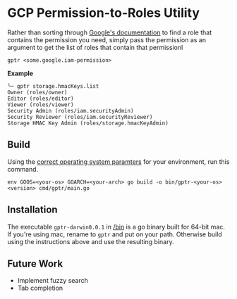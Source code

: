 # GCP Permission-to-Roles Utility

Rather than sorting through [Google's documentation](https://cloud.google.com/iam/docs/permissions-reference)
to find a role that contains the permission you need, simply pass the permission as an argument to get 
the list of roles that contain that permissionl  

`gptr <some.google.iam-permission>`

**Example**

```
╰─ gptr storage.hmacKeys.list
Owner (roles/owner)
Editor (roles/editor)
Viewer (roles/viewer)
Security Admin (roles/iam.securityAdmin)
Security Reviewer (roles/iam.securityReviewer)
Storage HMAC Key Admin (roles/storage.hmacKeyAdmin)
```

## Build
Using the [correct operating system paramters](https://gist.github.com/asukakenji/f15ba7e588ac42795f421b48b8aede63) for your environment, run this command.

`env GOOS=<your-os> GOARCH=<your-arch> go build -o bin/gptr-<your-os><version> cmd/gptr/main.go`


## Installation
The executable `gptr-darwin0.0.1` in [/bin](./bin) is a go binary built for 64-bit mac. 
If you're using mac, rename to `gptr` and put on your path. Otherwise build 
using the instructions above and use the resulting binary.


## Future Work
- Implement fuzzy search
- Tab completion
